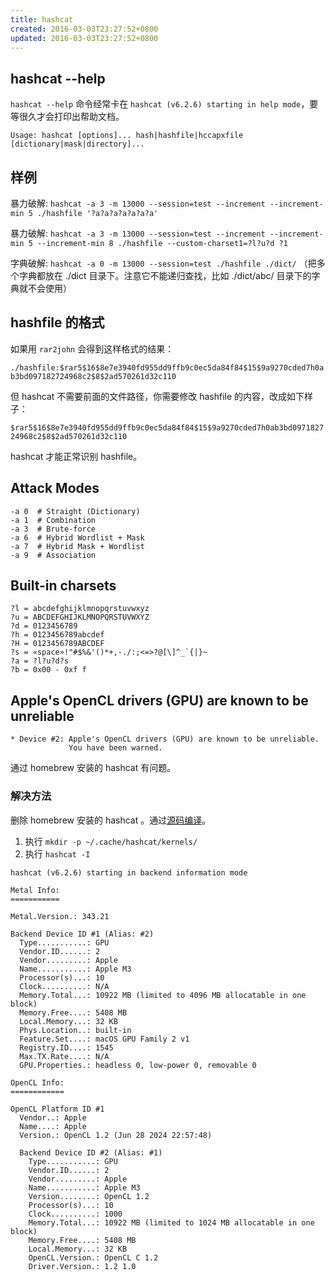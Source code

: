 ```yaml
---
title: hashcat
created: 2016-03-03T23:27:52+0800
updated: 2016-03-03T23:27:52+0800
---
```



## hashcat --help

`hashcat --help` 命令经常卡在 `hashcat (v6.2.6) starting in help mode`，要等很久才会打印出帮助文档。

`Usage: hashcat [options]... hash|hashfile|hccapxfile [dictionary|mask|directory]...`

## 样例

暴力破解: `hashcat -a 3 -m 13000 --session=test --increment --increment-min 5 ./hashfile '?a?a?a?a?a?a?a'`

暴力破解: `hashcat -a 3 -m 13000 --session=test --increment --increment-min 5 --increment-min 8 ./hashfile --custom-charset1=?l?u?d ?1`

字典破解: `hashcat -a 0 -m 13000 --session=test ./hashfile ./dict/` （把多个字典都放在 ./dict 目录下。注意它不能递归查找，比如 ./dict/abc/ 目录下的字典就不会使用）

## hashfile 的格式

如果用 `rar2john` 会得到这样格式的结果：

`./hashfile:$rar5$16$8e7e3940fd955dd9ffb9c0ec5da84f84$15$9a9270cded7h0ab3bd097182724968c2$8$2ad570261d32c110`

但 hashcat 不需要前面的文件路径，你需要修改 hashfile 的内容，改成如下样子：

`$rar5$16$8e7e3940fd955dd9ffb9c0ec5da84f84$15$9a9270cded7h0ab3bd097182724968c2$8$2ad570261d32c110`

hashcat 才能正常识别 hashfile。

## Attack Modes

```
-a 0  # Straight (Dictionary)
-a 1  # Combination
-a 3  # Brute-force
-a 6  # Hybrid Wordlist + Mask
-a 7  # Hybrid Mask + Wordlist
-a 9  # Association
```

## Built-in charsets

```
?l = abcdefghijklmnopqrstuvwxyz
?u = ABCDEFGHIJKLMNOPQRSTUVWXYZ
?d = 0123456789
?h = 0123456789abcdef
?H = 0123456789ABCDEF
?s = «space»!"#$%&'()*+,-./:;<=>?@[\]^_`{|}~
?a = ?l?u?d?s
?b = 0x00 - 0xf f
```


## Apple's OpenCL drivers (GPU) are known to be unreliable

```
* Device #2: Apple's OpenCL drivers (GPU) are known to be unreliable.
             You have been warned.
```

通过 homebrew 安装的 hashcat 有问题。

### 解决方法

删除 homebrew 安装的 hashcat 。通过[源码编译](https://github.com/hashcat/hashcat/blob/master/BUILD.md#building-hashcat-for-linux-and-macos)。

1. 执行 `mkdir -p ~/.cache/hashcat/kernels/`
2. 执行 `hashcat -I`

```
hashcat (v6.2.6) starting in backend information mode

Metal Info:
===========

Metal.Version.: 343.21

Backend Device ID #1 (Alias: #2)
  Type...........: GPU
  Vendor.ID......: 2
  Vendor.........: Apple
  Name...........: Apple M3
  Processor(s)...: 10
  Clock..........: N/A
  Memory.Total...: 10922 MB (limited to 4096 MB allocatable in one block)
  Memory.Free....: 5408 MB
  Local.Memory...: 32 KB
  Phys.Location..: built-in
  Feature.Set....: macOS GPU Family 2 v1
  Registry.ID....: 1545
  Max.TX.Rate....: N/A
  GPU.Properties.: headless 0, low-power 0, removable 0

OpenCL Info:
============

OpenCL Platform ID #1
  Vendor..: Apple
  Name....: Apple
  Version.: OpenCL 1.2 (Jun 28 2024 22:57:48)

  Backend Device ID #2 (Alias: #1)
    Type...........: GPU
    Vendor.ID......: 2
    Vendor.........: Apple
    Name...........: Apple M3
    Version........: OpenCL 1.2
    Processor(s)...: 10
    Clock..........: 1000
    Memory.Total...: 10922 MB (limited to 1024 MB allocatable in one block)
    Memory.Free....: 5408 MB
    Local.Memory...: 32 KB
    OpenCL.Version.: OpenCL C 1.2
    Driver.Version.: 1.2 1.0
```

